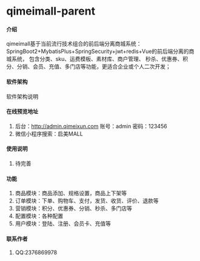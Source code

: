 # qimeimall-parent

#### 介绍
qimeimall基于当前流行技术组合的前后端分离商城系统： SpringBoot2+MybatisPlus+SpringSecurity+jwt+redis+Vue的前后端分离的商城系统， 包含分类、sku、运费模板、素材库、商户管理、 秒杀、优惠券、积分、分销、会员、充值、多门店等功能，更适合企业或个人二次开发；

#### 软件架构
软件架构说明


#### 在线预览地址

1.  后台：http://admin.qimeixun.com 账号：admin 密码：123456
2.  微信小程序搜索：启美MALL

#### 使用说明

1.  待完善


#### 功能

1. 商品模块：商品添加、规格设置，商品上下架等
2. 订单模块：下单、购物车、支付，发货、收货、评价、退款等
3. 营销模块：积分、优惠券、分销、秒杀、多门店等
4. 配置模块：各种配置
5. 用户模块：登陆、注册、会员卡、充值等


#### 联系作者

1.  QQ:2376869978